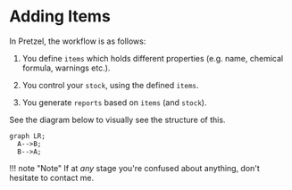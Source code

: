 # Adding Items

In Pretzel, the workflow is as follows:

1. You define ``items`` which holds different properties (e.g. name, chemical formula, warnings etc.).

2. You control your ``stock``, using the defined ``items``.

3. You generate ``reports`` based on ``items`` (and ``stock``).

See the diagram below to visually see the structure of this.

```mermaid
graph LR;
  A-->B;
  B-->A;
```

!!! note "Note"
    If at *any* stage you're confused about anything, don't hesitate to contact me.

